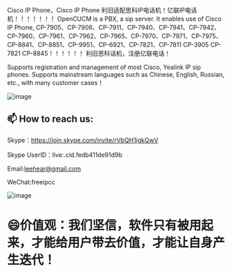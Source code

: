 Cisco IP Phone，Cisco IP Phone 利旧适配思科IP电话机！亿联IP电话机！！！！！！！
OpenCUCM is a PBX, a sip server.
It enables use of Cisco IP Phone, CP-7905、CP-7906、CP-7911、CP-7940、CP-7941、CP-7942、CP-7960、CP-7961、CP-7962、CP-7965、CP-7970、CP-7971、CP-7975、CP-8841、CP-8851、CP-9951、CP-6921、CP-7821、CP-7811 CP-3905 CP-7821 CP-8845！！！！！！
利旧思科话机，注册亿联电话！

Supports registration and management of most Cisco, Yealink IP sip phones. 
Supports mainstream languages ​​such as Chinese, English, Russian, etc., 
with many customer cases！

![image](https://github.com/user-attachments/assets/200f2cf5-e994-4b6f-96b8-e6c7a7c5d73a)

## 📫 How to reach us:
Skype：https://join.skype.com/invite/rVbQH1igkQwV

Skype UserID：live:.cid.fedb411de91d9b

Email:leehear@gmail.com

WeChat:freeipcc

![image](https://github.com/user-attachments/assets/b1802585-119f-45db-b5e4-a5c563a9811c)

# 😄价值观：我们坚信，软件只有被用起来，才能给用户带去价值，才能让自身产生迭代！
